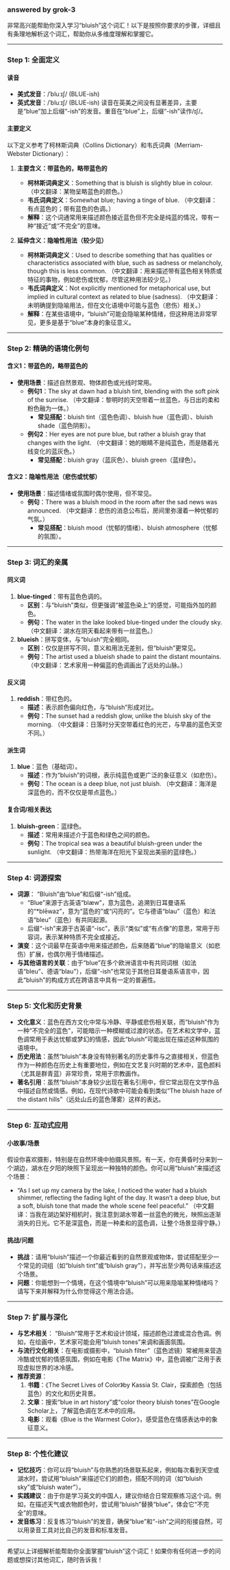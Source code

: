 ### answered by grok-3
非常高兴能帮助你深入学习“bluish”这个词汇！以下是按照你要求的步骤，详细且有条理地解析这个词汇，帮助你从多维度理解和掌握它。

---

### Step 1: 全面定义
#### 读音
- **美式发音**：/ˈbluːɪʃ/ (BLUE-ish)
- **英式发音**：/ˈbluːɪʃ/ (BLUE-ish)
读音在英美之间没有显著差异，主要是“blue”加上后缀“-ish”的发音。重音在“blue”上，后缀“-ish”读作/ɪʃ/。

#### 主要定义
以下定义参考了柯林斯词典（Collins Dictionary）和韦氏词典（Merriam-Webster Dictionary）：

1. **主要含义：带蓝色的，略带蓝色的**
   - **柯林斯词典定义**：Something that is bluish is slightly blue in colour.
     （中文翻译：某物呈略蓝色的颜色。）
   - **韦氏词典定义**：Somewhat blue; having a tinge of blue.
     （中文翻译：有点蓝色的；带有蓝色的色调。）
   - **解释**：这个词通常用来描述颜色接近蓝色但不完全是纯蓝的情况，带有一种“接近”或“不完全”的意味。

2. **延伸含义：隐喻性用法（较少见）**
   - **柯林斯词典定义**：Used to describe something that has qualities or characteristics associated with blue, such as sadness or melancholy, though this is less common.
     （中文翻译：用来描述带有蓝色相关特质或特征的事物，例如悲伤或忧郁，尽管这种用法较少见。）
   - **韦氏词典定义**：Not explicitly mentioned for metaphorical use, but implied in cultural context as related to blue (sadness).
     （中文翻译：未明确提到隐喻用法，但在文化语境中可能与蓝色（悲伤）相关。）
   - **解释**：在某些语境中，“bluish”可能会隐喻某种情绪，但这种用法非常罕见，更多是基于“blue”本身的象征意义。

---

### Step 2: 精确的语境化例句
#### 含义1：带蓝色的，略带蓝色的
- **使用场景**：描述自然景观、物体颜色或光线时常用。
  - **例句1**：The sky at dawn had a bluish tint, blending with the soft pink of the sunrise.
    （中文翻译：黎明时的天空带着一丝蓝色，与日出的柔和粉色融为一体。）
    - **常见搭配**：bluish tint（蓝色色调）、bluish hue（蓝色调）、bluish shade（蓝色阴影）。
  - **例句2**：Her eyes are not pure blue, but rather a bluish gray that changes with the light.
    （中文翻译：她的眼睛不是纯蓝色，而是随着光线变化的蓝灰色。）
    - **常见搭配**：bluish gray（蓝灰色）、bluish green（蓝绿色）。

#### 含义2：隐喻性用法（悲伤或忧郁）
- **使用场景**：描述情绪或氛围时偶尔使用，但不常见。
  - **例句**：There was a bluish mood in the room after the sad news was announced.
    （中文翻译：悲伤的消息公布后，房间里弥漫着一种忧郁的气氛。）
    - **常见搭配**：bluish mood（忧郁的情绪）、bluish atmosphere（忧郁的氛围）。

---

### Step 3: 词汇的亲属
#### 同义词
1. **blue-tinged**：带有蓝色色调的。
   - **区别**：与“bluish”类似，但更强调“被蓝色染上”的感觉，可能指外加的颜色。
   - **例句**：The water in the lake looked blue-tinged under the cloudy sky.
     （中文翻译：湖水在阴天看起来带有一丝蓝色。）
2. **blueish**：拼写变体，与“bluish”完全相同。
   - **区别**：仅仅是拼写不同，意义和用法无差别，但“bluish”更常见。
   - **例句**：The artist used a blueish shade to paint the distant mountains.
     （中文翻译：艺术家用一种偏蓝的色调画出了远处的山脉。）

#### 反义词
1. **reddish**：带红色的。
   - **描述**：表示颜色偏向红色，与“bluish”形成对比。
   - **例句**：The sunset had a reddish glow, unlike the bluish sky of the morning.
     （中文翻译：日落时分天空带着红色的光芒，与早晨的蓝色天空不同。）

#### 派生词
1. **blue**：蓝色（基础词）。
   - **描述**：作为“bluish”的词根，表示纯蓝色或更广泛的象征意义（如悲伤）。
   - **例句**：The ocean is a deep blue, not just bluish.
     （中文翻译：海洋是深蓝色的，而不仅仅是带点蓝色。）

#### 复合词/相关表达
1. **bluish-green**：蓝绿色。
   - **描述**：常用来描述介于蓝色和绿色之间的颜色。
   - **例句**：The tropical sea was a beautiful bluish-green under the sunlight.
     （中文翻译：热带海洋在阳光下呈现出美丽的蓝绿色。）

---

### Step 4: 词源探索
- **词源**： “Bluish”由“blue”和后缀“-ish”组成。
  - “Blue”来源于古英语“blæw”，意为蓝色，追溯到日耳曼语系的“*blēwaz”，意为“蓝色的”或“闪亮的”。它与德语“blau”（蓝色）和法语“bleu”（蓝色）有共同起源。
  - 后缀“-ish”来源于古英语“-isc”，表示“类似”或“有点像”的意思，常用于形容词，表示某种特质不完全或接近。
- **演变**：这个词最早在英语中用来描述颜色，后来随着“blue”的隐喻意义（如悲伤）扩展，也偶尔用于情绪描述。
- **与其他语言的关联**：由于“blue”在多个欧洲语言中有共同词根（如法语“bleu”、德语“blau”），后缀“-ish”也常见于其他日耳曼语系语言中，因此“bluish”的构成方式在跨语言中具有一定的普遍性。

---

### Step 5: 文化和历史背景
- **文化意义**：蓝色在西方文化中常与冷静、平静或悲伤相关联，而“bluish”作为一种“不完全的蓝色”，可能暗示一种模糊或过渡的状态。在艺术和文学中，蓝色调常用于表达忧郁或梦幻的情感，因此“bluish”可能出现在描述这种氛围的语境中。
- **历史用法**：虽然“bluish”本身没有特别著名的历史事件与之直接相关，但蓝色作为一种颜色在历史上有重要地位，例如在文艺复兴时期的艺术中，蓝色颜料（尤其是群青蓝）非常珍贵，常用于宗教画作。
- **著名引用**：虽然“bluish”本身较少出现在著名引用中，但它常出现在文学作品中描述自然或情感。例如，在现代诗歌中可能会看到类似“The bluish haze of the distant hills”（远处山丘的蓝色薄雾）这样的表达。

---

### Step 6: 互动式应用
#### 小故事/场景
假设你喜欢摄影，特别是在自然环境中拍摄风景照。有一天，你在黄昏时分来到一个湖边，湖水在夕阳的映照下呈现出一种独特的颜色。你可以用“bluish”来描述这个场景：
- “As I set up my camera by the lake, I noticed the water had a bluish shimmer, reflecting the fading light of the day. It wasn’t a deep blue, but a soft, bluish tone that made the whole scene feel peaceful.”
  （中文翻译：当我在湖边架好相机时，我注意到湖水带着一丝蓝色的微光，映照出逐渐消失的日光。它不是深蓝色，而是一种柔和的蓝色调，让整个场景显得宁静。）

#### 挑战/问题
- **挑战**：请用“bluish”描述一个你最近看到的自然景观或物体，尝试搭配至少一个常见的词组（如“bluish tint”或“bluish gray”），并写出至少两句话来描述这个场景。
- **问题**：你能想到一个情境，在这个情境中“bluish”可以用来隐喻某种情绪吗？请写下来并解释为什么你觉得这个用法合适。

---

### Step 7: 扩展与深化
- **与艺术相关**： “Bluish”常用于艺术和设计领域，描述颜色过渡或混合色调。例如，在绘画中，艺术家可能会用“bluish tones”来调和画面氛围。
- **与流行文化相关**：在电影或摄影中，“bluish filter”（蓝色滤镜）常被用来营造冷酷或忧郁的情感氛围，例如在电影《The Matrix》中，蓝色调被广泛用于表现虚拟世界的冰冷感。
- **推荐资源**：
  1. **书籍**：《The Secret Lives of Color》by Kassia St. Clair，探索颜色（包括蓝色）的文化和历史背景。
  2. **文章**：搜索“blue in art history”或“color theory bluish tones”在Google Scholar上，了解蓝色调在艺术中的应用。
  3. **电影**：观看《Blue is the Warmest Color》，感受蓝色在情感表达中的象征意义。

---

### Step 8: 个性化建议
- **记忆技巧**：你可以将“bluish”与你熟悉的场景联系起来，例如每次看到天空或湖水时，尝试用“bluish”来描述它们的颜色，搭配不同的词（如“bluish sky”或“bluish water”）。
- **实践建议**：由于你是学习英文的中国人，建议你结合日常观察练习这个词。例如，在描述天气或衣物颜色时，尝试用“bluish”替换“blue”，体会它“不完全”的意味。
- **发音练习**：反复练习“bluish”的发音，确保“blue”和“-ish”之间的衔接自然，可以用录音工具对比自己的发音和标准发音。

---

希望以上详细解析能帮助你全面掌握“bluish”这个词汇！如果你有任何进一步的问题或想探讨其他词汇，随时告诉我！